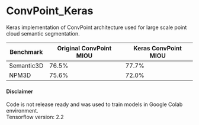 # ConvPoint_Keras
Keras implementation of ConvPoint architecture used for large scale point cloud semantic segmentation.

|  Benchmark  | Original ConvPoint MIOU | Keras ConvPoint MIOU |
| ----------- | ----------------------- | -------------------- |
|  Semantic3D | 76.5%                   | 77.7%                |
|  NPM3D      | 75.6%                   | 72.0%                |


#### Disclaimer ####
Code is not release ready and was used to train models in Google Colab environment. \
Tensorflow version: 2.2
